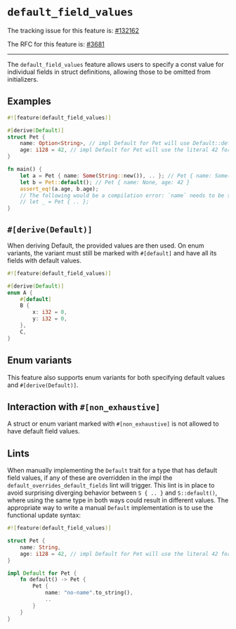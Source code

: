 # `default_field_values`

The tracking issue for this feature is: [#132162]

[#132162]: https://github.com/rust-lang/rust/issues/132162

The RFC for this feature is: [#3681]

[#3681]: https://github.com/rust-lang/rfcs/blob/master/text/3681-default-field-values.md

------------------------

The `default_field_values` feature allows users to specify a const value for
individual fields in struct definitions, allowing those to be omitted from
initializers.

## Examples

```rust
#![feature(default_field_values)]

#[derive(Default)]
struct Pet {
    name: Option<String>, // impl Default for Pet will use Default::default() for name
    age: i128 = 42, // impl Default for Pet will use the literal 42 for age
}

fn main() {
    let a = Pet { name: Some(String::new()), .. }; // Pet { name: Some(""), age: 42 }
    let b = Pet::default(); // Pet { name: None, age: 42 }
    assert_eq!(a.age, b.age);
    // The following would be a compilation error: `name` needs to be specified
    // let _ = Pet { .. };
}
```

## `#[derive(Default)]`

When deriving Default, the provided values are then used. On enum variants,
the variant must still be marked with `#[default]` and have all its fields
with default values.

```rust
#![feature(default_field_values)]

#[derive(Default)]
enum A {
    #[default]
    B {
        x: i32 = 0,
        y: i32 = 0,
    },
    C,
}
```

## Enum variants

This feature also supports enum variants for both specifying default values
and `#[derive(Default)]`.

## Interaction with `#[non_exhaustive]`

A struct or enum variant marked with `#[non_exhaustive]` is not allowed to
have default field values.

## Lints

When manually implementing the `Default` trait for a type that has default
field values, if any of these are overridden in the impl the
`default_overrides_default_fields` lint will trigger. This lint is in place
to avoid surprising diverging behavior between `S { .. }` and
`S::default()`, where using the same type in both ways could result in
different values. The appropriate way to write a manual `Default`
implementation is to use the functional update syntax:

```rust
#![feature(default_field_values)]

struct Pet {
    name: String,
    age: i128 = 42, // impl Default for Pet will use the literal 42 for age
}

impl Default for Pet {
    fn default() -> Pet {
        Pet {
            name: "no-name".to_string(),
            ..
        }
    }
}
```
